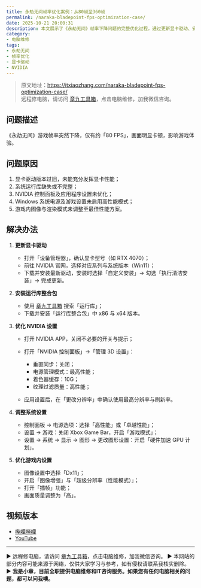```yaml
---
title: 永劫无间帧率优化案例：从80帧至360帧
permalink: /naraka-bladepoint-fps-optimization-case/
date: 2025-10-21 20:00:31
description: 本文展示了《永劫无间》帧率下降问题的完整优化过程，通过更新显卡驱动、安装运行库、调整系统与游戏设置，将帧率从约80提升至360，大幅改善游戏流畅度。
category:
- 电脑维修
tags:
- 永劫无间
- 帧率优化
- 显卡驱动
- NVIDIA
---
```


> 原文地址：<https://itxiaozhang.com/naraka-bladepoint-fps-optimization-case/>  
> 远程修电脑，请访问 [章九工具箱](https://zhang9.com/)，点击电脑维修，加我微信咨询。

## 问题描述

《永劫无间》游戏帧率突然下降，仅有约「80 FPS」，画面明显卡顿，影响游戏体验。

## 问题原因

1. 显卡驱动版本过旧，未能充分发挥显卡性能；
2. 系统运行库缺失或不完整；
3. NVIDIA 控制面板及应用程序设置未优化；
4. Windows 系统电源及游戏设置未启用高性能模式；
5. 游戏内图像与渲染模式未调整至最佳性能方案。

## 解决办法

1. **更新显卡驱动**

   * 打开「设备管理器」，确认显卡型号（如 RTX 4070）；
   * 前往 NVIDIA 官网，选择对应系列与系统版本（Win11）；
   * 下载并安装最新驱动，安装时选择「自定义安装」→ 勾选「执行清洁安装」→ 完成更新。

2. **安装运行库整合包**

   * 使用 [章九工具箱](https://zhang9.com) 搜索「运行库」；
   * 下载并安装「运行库整合包」中 x86 与 x64 版本。

3. **优化 NVIDIA 设置**

   * 打开 NVIDIA APP，关闭不必要的开关与提示；
   * 打开「NVIDIA 控制面板」→「管理 3D 设置」：

     * 垂直同步：关闭；
     * 电源管理模式：最高性能；
     * 着色器缓存：10G；
     * 纹理过滤质量：高性能；
   * 应用设置后，在「更改分辨率」中确认使用最高分辨率与刷新率。

4. **调整系统设置**

   * 控制面板 → 电源选项：选择「高性能」或「卓越性能」；
   * 设置 → 游戏：关闭 Xbox Game Bar，开启「游戏模式」；
   * 设置 → 系统 → 显示 → 图形 → 更改图形设置：开启「硬件加速 GPU 计划」。

5. **优化游戏内设置**

   * 图像设置中选择「Dx11」；
   * 开启「图像增强」与「超级分辨率（性能模式）」；
   * 打开「插帧」功能；
   * 画面质量调整为「高」。

## 视频版本

* [哔哩哔哩](https://space.bilibili.com/3546607630944387)
* [YouTube](https://www.youtube.com/@itxiaozhang)

---
▶ 远程修电脑，请访问 [章九工具箱](https://zhang9.com/)，点击电脑维修，加我微信咨询。
▶ 本网站的部分内容可能来源于网络，仅供大家学习与参考，如有侵权请联系我核实删除。  
▶ **我是小章，目前全职提供电脑维修和IT咨询服务。如果您有任何电脑相关的问题，都可以问我噢。**  

